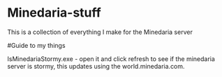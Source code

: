 # Minedaria-stuff

This is a collection of everything I make for the Minedaria server


#Guide to my things

IsMinedariaStormy.exe - open it and click refresh to see if the minedaria server is stormy, this updates using the world.minedaria.com.
